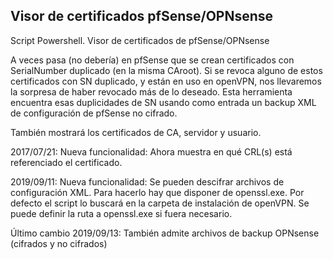 ## Visor de certificados pfSense/OPNsense
Script Powershell. Visor de certificados de pfSense/OPNsense

A veces pasa (no debería) en pfSense que se crean certificados con SerialNumber
duplicado (en la misma CAroot).
Si se revoca alguno de estos certificados con SN duplicado, y están en uso en openVPN,
nos llevaremos la sorpresa de haber revocado más de lo deseado. Esta herramienta encuentra
esas duplicidades de SN usando como entrada un backup XML de configuración de pfSense no cifrado.

También mostrará los certificados de CA, servidor y usuario.

2017/07/21: Nueva funcionalidad: Ahora muestra en qué CRL(s) está referenciado el certificado.

2019/09/11: Nueva funcionalidad: Se pueden descifrar archivos de configuración XML. Para hacerlo hay que disponer de openssl.exe. Por defecto el script lo buscará en la carpeta de instalación de openVPN. Se puede definir la ruta a openssl.exe si fuera necesario.

Último cambio 2019/09/13: También admite archivos de backup OPNsense (cifrados y no cifrados)
